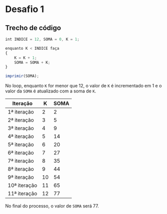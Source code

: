 # Desafio 1

## Trecho de código

```javascript
int INDICE = 12, SOMA = 0, K = 1;

enquanto K < INDICE faça
{
    K = K + 1;
    SOMA = SOMA + K;
}

imprimir(SOMA);
```

No loop, enquanto `K` for menor que 12, o valor de `K` é incrementado em 1 e o valor da `SOMA` é atualizado com a soma de `K`.

| Iteração     | K   | SOMA |
| ------------ | --- | ---- |
| 1ª iteração  | 2   | 2    |
| 2ª iteração  | 3   | 5    |
| 3ª iteração  | 4   | 9    |
| 4ª iteração  | 5   | 14   |
| 5ª iteração  | 6   | 20   |
| 6ª iteração  | 7   | 27   |
| 7ª iteração  | 8   | 35   |
| 8ª iteração  | 9   | 44   |
| 9ª iteração  | 10  | 54   |
| 10ª iteração | 11  | 65   |
| 11ª iteração | 12  | 77   |

No final do processo, o valor de `SOMA` será 77.

